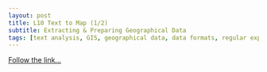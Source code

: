 ```yaml
---
layout: post
title: L10 Text to Map (1/2)
subtitle: Extracting & Preparing Geographical Data
tags: [text analysis, GIS, geographical data, data formats, regular expressions, regex, python, batch conversion, text extraction, data extraction]
---
```


[Follow the link...](../10)
